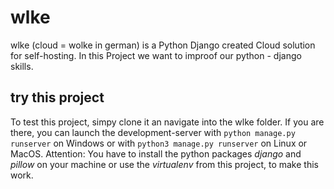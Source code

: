 # wlke
wlke (cloud = wolke in german) is a Python Django created Cloud solution for self-hosting. In this Project we want to improof our python - django skills.

## try this project
To test this project, simpy clone it an navigate into the wlke folder. If you are there, you can launch the development-server with `python manage.py runserver` on Windows or with `python3 manage.py runserver` on Linux or MacOS. Attention: You have to install the python packages *django* and *pillow* on your machine or use the *virtualenv* from this project, to make this work.
